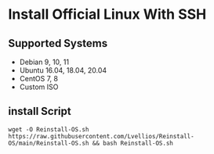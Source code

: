 # Install Official Linux With SSH

## Supported Systems
- Debian 9, 10, 11
- Ubuntu 16.04, 18.04, 20.04
- CentOS 7, 8
- Custom ISO

## install Script

```
wget -O Reinstall-OS.sh https://raw.githubusercontent.com/Lvellios/Reinstall-OS/main/Reinstall-OS.sh && bash Reinstall-OS.sh
```